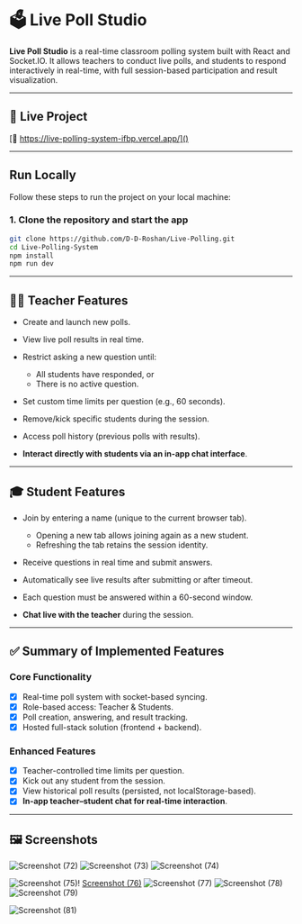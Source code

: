 # 🗳️ Live Poll Studio

**Live Poll Studio** is a real-time classroom polling system built with React and Socket.IO. It allows teachers to conduct live polls, and students to respond interactively in real-time, with full session-based participation and result visualization.

---

## 🔗 Live Project

[🔗 https://live-polling-system-ifbp.vercel.app/]()


---
##  Run Locally

Follow these steps to run the project on your local machine:

### 1. Clone the repository and start the app

```bash
git clone https://github.com/D-D-Roshan/Live-Polling.git
cd Live-Polling-System
npm install
npm run dev
```
---

## 👨‍🏫 Teacher Features

* Create and launch new polls.
* View live poll results in real time.
* Restrict asking a new question until:

  * All students have responded, or
  * There is no active question.
* Set custom time limits per question (e.g., 60 seconds).
* Remove/kick specific students during the session.
* Access poll history (previous polls with results).
* **Interact directly with students via an in-app chat interface**.

---

## 🎓 Student Features

* Join by entering a name (unique to the current browser tab).

  * Opening a new tab allows joining again as a new student.
  * Refreshing the tab retains the session identity.
* Receive questions in real time and submit answers.
* Automatically see live results after submitting or after timeout.
* Each question must be answered within a 60-second window.
* **Chat live with the teacher** during the session.

---

## ✅ Summary of Implemented Features

### Core Functionality

* [x] Real-time poll system with socket-based syncing.
* [x] Role-based access: Teacher & Students.
* [x] Poll creation, answering, and result tracking.
* [x] Hosted full-stack solution (frontend + backend).

### Enhanced Features

* [x] Teacher-controlled time limits per question.
* [x] Kick out any student from the session.
* [x] View historical poll results (persisted, not localStorage-based).
* [x] **In-app teacher–student chat for real-time interaction**.

---

## 🖼️ Screenshots

![Screenshot (72)](https://github.com/user-attachments/assets/2c2e1c74-6756-401e-a97f-561feeb86bee)
![Screenshot (73)](https://github.com/user-attachments/assets/d5a6c73b-4415-474e-b958-6b3a9ce1d479)
![Screenshot (74)](https://github.com/user-attachments/assets/0db79005-a34c-4807-9ee3-1af946135bb1)

![Screenshot (75)](https://github.com/user-attachments/assets/9c0517b7-5304-4499-a729-78d433c192a1)!
[Screenshot (76)](https://github.com/user-attachments/assets/39be0caa-c6ab-449d-a189-6e3e6613a435)
![Screenshot (77)](https://github.com/user-attachments/assets/a0a7413f-9801-41bc-97a3-ded2d9c25544)
![Screenshot (78)](https://github.com/user-attachments/assets/9c9ae895-8c6d-48fe-9f96-7fbf046d9f07)
![Screenshot (79)](https://github.com/user-attachments/assets/98e34bb0-5ea2-4612-86ed-6ac886c56421)

![Screenshot (81)](https://github.com/user-attachments/assets/f6f4e450-7a6c-42ef-9e68-da7c2145d5d1)




